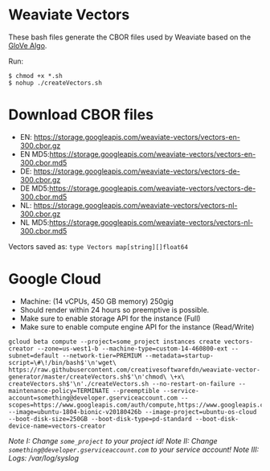 # Weaviate Vectors

These bash files generate the CBOR files used by Weaviate based on the [GloVe Algo](https://nlp.stanford.edu/pubs/glove.pdf).

Run:

```
$ chmod +x *.sh
$ nohup ./createVectors.sh
```

# Download CBOR files

- EN: https://storage.googleapis.com/weaviate-vectors/vectors-en-300.cbor.gz
- EN MD5:https://storage.googleapis.com/weaviate-vectors/vectors-en-300.cbor.md5
- DE: https://storage.googleapis.com/weaviate-vectors/vectors-de-300.cbor.gz
- DE MD5:https://storage.googleapis.com/weaviate-vectors/vectors-de-300.cbor.md5
- NL: https://storage.googleapis.com/weaviate-vectors/vectors-nl-300.cbor.gz
- NL MD5:https://storage.googleapis.com/weaviate-vectors/vectors-nl-300.cbor.md5

Vectors saved as: `type Vectors map[string][]float64`

# Google Cloud

- Machine: (14 vCPUs, 450 GB memory) 250gig
- Should render within 24 hours so preemptive is possible.
- Make sure to enable storage API for the instance (Full)
- Make sure to enable compute engine API for the instance (Read/Write)

```
gcloud beta compute --project=some_project instances create vectors-creator --zone=us-west1-b --machine-type=custom-14-460800-ext --subnet=default --network-tier=PREMIUM --metadata=startup-script=\#\!/bin/bash$'\n'wget\ https://raw.githubusercontent.com/creativesoftwarefdn/weaviate-vector-generator/master/createVectors.sh$'\n'chmod\ \+x\ createVectors.sh$'\n'./createVectors.sh --no-restart-on-failure --maintenance-policy=TERMINATE --preemptible --service-account=something@developer.gserviceaccount.com --scopes=https://www.googleapis.com/auth/compute,https://www.googleapis.com/auth/servicecontrol,https://www.googleapis.com/auth/service.management.readonly,https://www.googleapis.com/auth/logging.write,https://www.googleapis.com/auth/monitoring.write,https://www.googleapis.com/auth/trace.append,https://www.googleapis.com/auth/devstorage.full_control --image=ubuntu-1804-bionic-v20180426b --image-project=ubuntu-os-cloud --boot-disk-size=250GB --boot-disk-type=pd-standard --boot-disk-device-name=vectors-creator
```

_Note I: Change `some_project` to your project id!_
_Note II: Change `something@developer.gserviceaccount.com` to your service account!_
_Note III: Logs: /var/log/syslog_
